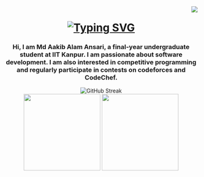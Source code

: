 <img align="right" src="https://visitor-badge.laobi.icu/badge?page_id=AakibAlam.AakibAlam" />

<h1 align="center">
    <a href="https://git.io/typing-svg">
      <img src="https://readme-typing-svg.demolab.com?font=Fira+Code&pause=1000&center=true&random=false&width=435&lines=Hello+there!" alt="Typing SVG" />
    </a>
</h1>

<h3 align="center">
    Hi, I am Md Aakib Alam Ansari, a final-year undergraduate student at IIT Kanpur. I am passionate about software development. I am also interested in competitive programming and regularly participate in contests on codeforces and CodeChef.
</h3>


<div align="center" padding="100">
    <picture>
        <source
            srcset="https://streak-stats.demolab.com?user=AakibAlam&theme=dark" media="(prefers-color-scheme: dark)" />
        <source
            srcset="https://streak-stats.demolab.com?user=AakibAlam" media="(prefers-color-scheme: light), (prefers-color-scheme: no-preference)" />
        <img src="https://streak-stats.demolab.com?user=AakibAlam" alt="GitHub Streak" />
    </picture>
</div>
<div align="center" padding="100">
    <picture>
        <source
            srcset="https://github-readme-stats.vercel.app/api?username=AakibAlam&show_icons=true&theme=dark" media="(prefers-color-scheme: dark)" />
        <source
            srcset="https://github-readme-stats.vercel.app/api?username=AakibAlam&show_icons=true" media="(prefers-color-scheme: light), (prefers-color-scheme: no-preference)" />
        <img src="https://github-readme-stats.vercel.app/api?username=AakibAlam&show_icons=true" height="200" />
    </picture>
    <picture>
        <source
            srcset="https://github-readme-stats.vercel.app/api/top-langs/?username=AakibAlam&layout=compact&theme=dark" media="(prefers-color-scheme: dark)" />
        <source
            srcset="https://github-readme-stats.vercel.app/api/top-langs/?username=AakibAlam&layout=compact" media="(prefers-color-scheme: light), (prefers-color-scheme: no-preference)" />
        <img src="https://github-readme-stats.vercel.app/api?username=anuraghazra&show_icons=true" height="200" />
    </picture>
</div>
